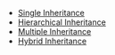 - [Single Inheritance](./Single_Inheritance/)
- [Hierarchical Inheritance](Hierarchical_Inheritance.md)
- [Multiple Inheritance](multilevel-inheritance.md)
- [Hybrid Inheritance](hybrid-inheritance.md)
